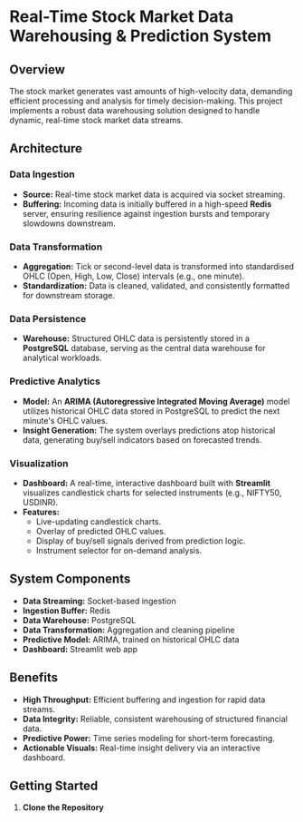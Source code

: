 # Real-Time Stock Market Data Warehousing & Prediction System

## Overview

The stock market generates vast amounts of high-velocity data, demanding efficient processing and analysis for timely decision-making. This project implements a robust data warehousing solution designed to handle dynamic, real-time stock market data streams.

## Architecture

### Data Ingestion

- **Source:** Real-time stock market data is acquired via socket streaming.
- **Buffering:** Incoming data is initially buffered in a high-speed **Redis** server, ensuring resilience against ingestion bursts and temporary slowdowns downstream.

### Data Transformation

- **Aggregation:** Tick or second-level data is transformed into standardised OHLC (Open, High, Low, Close) intervals (e.g., one minute).
- **Standardization:** Data is cleaned, validated, and consistently formatted for downstream storage.

### Data Persistence

- **Warehouse:** Structured OHLC data is persistently stored in a **PostgreSQL** database, serving as the central data warehouse for analytical workloads.

### Predictive Analytics

- **Model:** An **ARIMA (Autoregressive Integrated Moving Average)** model utilizes historical OHLC data stored in PostgreSQL to predict the next minute's OHLC values.
- **Insight Generation:** The system overlays predictions atop historical data, generating buy/sell indicators based on forecasted trends.

### Visualization

- **Dashboard:** A real-time, interactive dashboard built with **Streamlit** visualizes candlestick charts for selected instruments (e.g., NIFTY50, USDINR).
- **Features:**
  - Live-updating candlestick charts.
  - Overlay of predicted OHLC values.
  - Display of buy/sell signals derived from prediction logic.
  - Instrument selector for on-demand analysis.

## System Components

- **Data Streaming:** Socket-based ingestion
- **Ingestion Buffer:** Redis
- **Data Warehouse:** PostgreSQL
- **Data Transformation:** Aggregation and cleaning pipeline
- **Predictive Model:** ARIMA, trained on historical OHLC data
- **Dashboard:** Streamlit web app

## Benefits

- **High Throughput:** Efficient buffering and ingestion for rapid data streams.
- **Data Integrity:** Reliable, consistent warehousing of structured financial data.
- **Predictive Power:** Time series modeling for short-term forecasting.
- **Actionable Visuals:** Real-time insight delivery via an interactive dashboard.

## Getting Started

1. **Clone the Repository**

